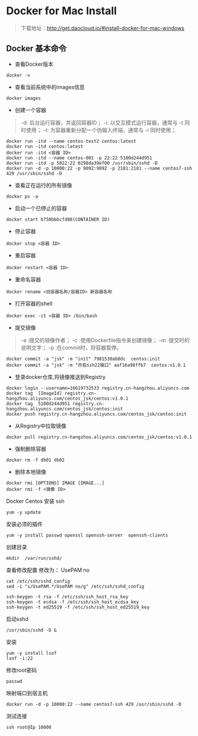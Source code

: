 # Docker for Mac Install
> 下载地址：http://get.daocloud.io/#install-docker-for-mac-windows
## Docker 基本命令
- 查看Docker版本
```shell script
docker -v
```
- 查看当前系统中的images信息
```shell script
docker images 
```
- 创建一个容器
> -d: 后台运行容器，并返回容器ID；
> -i: 以交互模式运行容器，通常与 -t 同时使用；
> -t: 为容器重新分配一个伪输入终端，通常与 -i 同时使用；

```shell script
docker run -itd --name centos-test2 centos:latest
docker run -itd centos:latest
docker run -itd <容器 ID>
docker run -itd --name centos-001 -p 22:22 5100d244d951
docker run -itd -p 5022:22 0298da39ef00 /usr/sbin/sshd -D
docker run -d -p 10000:22 -p 9092:9092 -p 2181:2181 --name centos7-ssh 429 /usr/sbin/sshd -D
```

- 查看正在运行的所有镜像
```shell script
docker ps -a
```
- 启动一个已停止的容器
```shell script
docker start b750bbbcfd88(CONTAINER ID)
```
- 停止容器
```shell script
docker stop <容器 ID>
```
- 重启容器
```shell script
docker restart <容器 ID>
```
- 重命名容器
```shell script
docker rename <旧容器名称/容器ID> 新容器名称
```
- 打开容器的shell
```shell script
docker exec -it <容器 ID> /bin/bash
```
- 提交镜像
> -a :提交的镜像作者；
> -c :使用Dockerfile指令来创建镜像；
> -m :提交时的说明文字；
> -p :在commit时，将容器暂停。
```shell script
docker commit -a "jsk" -m "init" 7981530ab0dc  centos:init
docker commit -a "jsk" -m "开启ssh22端口" aaf16a98ffb7  centos:v1.0.1 
```

- 登录docker仓库,将镜像推送到Registry
```shell script
docker login --username=16619732533 registry.cn-hangzhou.aliyuncs.com
docker tag  [ImageId] registry.cn-hangzhou.aliyuncs.com/centos_jsk/centos:v1.0.1
docker tag  5100d244d951 registry.cn-hangzhou.aliyuncs.com/centos_jsk/centos:init
docker push registry.cn-hangzhou.aliyuncs.com/centos_jsk/centos:init
```

- 从Registry中拉取镜像
```shell script
docker pull registry.cn-hangzhou.aliyuncs.com/centos_jsk/centos:v1.0.1
```

- 强制删除容器
```shell script
docker rm -f db01 db02
```
- 删除本地镜像
```shell script
docker rmi [OPTIONS] IMAGE [IMAGE...]
docker rmi -f <镜像 ID>
```


Docker Centos 安装 ssh
```shell script
yum -y update
```
安装必须的插件
```shell script
yum -y install passwd openssl openssh-server  openssh-clients
```
创建目录
```shell script
mkdir  /var/run/sshd/
```
查看修改配置 修改为： UsePAM no
```shell script
cat /etc/ssh/sshd_config
sed -i "s/UsePAM.*/UsePAM no/g" /etc/ssh/sshd_config
```

```shell script
ssh-keygen -t rsa -f /etc/ssh/ssh_host_rsa_key
ssh-keygen -t ecdsa -f /etc/ssh/ssh_host_ecdsa_key
ssh-keygen -t ed25519 -f /etc/ssh/ssh_host_ed25519_key
```
启动sshd
```shell script
/usr/sbin/sshd -D &
```
安装
```shell script
yum -y install lsof
lsof -i:22 
```
修改root密码
```shell script
passwd
```
映射端口到宿主机
```shell script
docker run -d -p 10000:22 --name centos7-ssh 429 /usr/sbin/sshd -D
```
测试连接
```shell script
ssh root@Ip 10000
```

